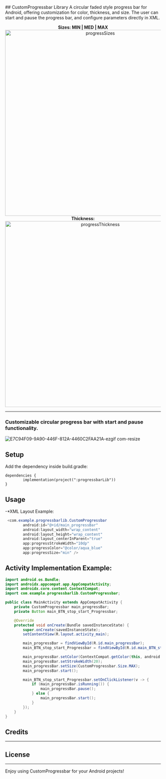 <h align="center"> ## CustomProgressbar Library </h>
A circular faded style progress bar for Android, offering customization for color, thickness, and size. The user can start and pause the progress bar, and configure parameters directly in XML.


<div align="center">
    <b>Sizes: MIN | MED | MAX</b>
    <br>
    <img width="600" alt="progressSizes" src="https://github.com/ShalevShar/progressbarLib/assets/127881894/f957151a-4c5d-4a5d-90c8-4c88d91f7368">
    <br>
    <b>Thickness:</b>
    <br>
    <img width="600" alt="progressThickness" src="https://github.com/ShalevShar/progressbarLib/assets/127881894/454a19b7-c1ab-4d61-9919-2ab0e42680da">
</div>



________________________________________________________________________

 ### Customizable circular progress bar with start and pause functionality.


![E7C94F09-9A90-446F-812A-4460C2FAA21A-ezgif com-resize](https://github.com/ShalevShar/progressbarLib/assets/127881894/e5d5f4eb-06a9-4b71-88d8-24fa4a7de984)



## Setup
Add the dependency inside build.gradle:
```
dependencies {
		implementation(project(":progressbarLib"))
}
```

## Usage
-*XML Layout Example:
```java
 <com.example.progressbarlib.CustomProgressbar
        android:id="@+id/main_progressBar"
        android:layout_width="wrap_content"
        android:layout_height="wrap_content"
        android:layout_centerInParent="true"
        app:progressStrokeWidth="10dp"
        app:progressColor="@color/aqua_blue"
        app:progressSize="min" />
```
## Activity Implementation Example:
```java
import android.os.Bundle;
import androidx.appcompat.app.AppCompatActivity;
import androidx.core.content.ContextCompat;
import com.example.progressbarlib.CustomProgressbar;

public class MainActivity extends AppCompatActivity {
    private CustomProgressbar main_progressBar;
    private Button main_BTN_stop_start_Progressbar;

    @Override
    protected void onCreate(Bundle savedInstanceState) {
        super.onCreate(savedInstanceState);
        setContentView(R.layout.activity_main);

        main_progressBar = findViewById(R.id.main_progressBar);
        main_BTN_stop_start_Progressbar = findViewById(R.id.main_BTN_stop_start_Progressbar);

        main_progressBar.setColor(ContextCompat.getColor(this, android.R.color.holo_blue_bright));
        main_progressBar.setStrokeWidth(20);
        main_progressBar.setSize(CustomProgressbar.Size.MAX);
        main_progressBar.start();

        main_BTN_stop_start_Progressbar.setOnClickListener(v -> {
            if (main_progressBar.isRunning()) {
                main_progressBar.pause();
            } else {
                main_progressBar.start();
            }
        });
    }
}
```



## Credits

-----

## License

-----

Enjoy using CustomProgressbar for your Android projects!

